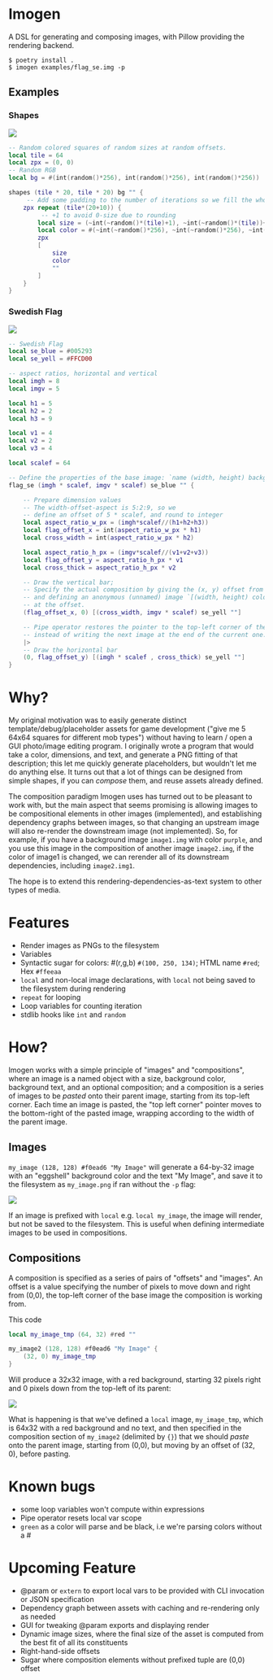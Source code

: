 # Imogen
A DSL for generating and composing images, with Pillow providing the rendering backend.

```
$ poetry install .
$ imogen examples/flag_se.img -p
```

## Examples

### Shapes

![](examples/shapes.png)

```lua
-- Random colored squares of random sizes at random offsets.
local tile = 64
local zpx = (0, 0)
-- Random RGB
local bg = #(int(random()*256), int(random()*256), int(random()*256))

shapes (tile * 20, tile * 20) bg "" {
     -- Add some padding to the number of iterations so we fill the whole image, since we wont be writing the full tile size each time
    zpx repeat (tile*(20+10)) {
         -- +1 to avoid 0-size due to rounding
        local size = (~int(~random()*(tile)+1), ~int(~random()*(tile))+1)
        local color = #(~int(~random()*256), ~int(~random()*256), ~int(~random()*256))
        zpx
        [
            size
            color
            ""
        ]
    }
}
```

### Swedish Flag


![](examples/flag_se.png)

```lua
-- Swedish Flag
local se_blue = #005293
local se_yell = #FFCD00

-- aspect ratios, horizontal and vertical
local imgh = 8
local imgv = 5

local h1 = 5
local h2 = 2
local h3 = 9

local v1 = 4
local v2 = 2
local v3 = 4

local scalef = 64

-- Define the properties of the base image: `name (width, height) background_color background_text { <composition> }`
flag_se (imgh * scalef, imgv * scalef) se_blue "" {

    -- Prepare dimension values
    -- The width-offset-aspect is 5:2:9, so we
    -- define an offset of 5 * scalef, and round to integer
    local aspect_ratio_w_px = (imgh*scalef//(h1+h2+h3))
    local flag_offset_x = int(aspect_ratio_w_px * h1)
    local cross_width = int(aspect_ratio_w_px * h2)

    local aspect_ratio_h_px = (imgv*scalef//(v1+v2+v3))
    local flag_offset_y = aspect_ratio_h_px * v1
    local cross_thick = aspect_ratio_h_px * v2

    -- Draw the vertical bar;
    -- Specify the actual composition by giving the (x, y) offset from (0, 0) (top left)
    -- and defining an anonymous (unnamed) image `[(width, height) color text]` to paste
    -- at the offset.
    (flag_offset_x, 0) [(cross_width, imgv * scalef) se_yell ""]

    -- Pipe operator restores the pointer to the top-left corner of the image,
    -- instead of writing the next image at the end of the current one.
    |>
    -- Draw the horizontal bar
    (0, flag_offset_y) [(imgh * scalef , cross_thick) se_yell ""]
}
```


# Why?

My original motivation was to easily generate distinct template/debug/placeholder assets
for game development ("give me 5 64x64 squares for different mob types") without having to learn / open a GUI photo/image editing program. I originally wrote a program that would take a color, dimensions, and text, and generate a PNG fitting of that description; this let me quickly generate placeholders, but wouldn't let me do anything else. It turns out that a lot of things can be designed from simple shapes, if you can _compose_ them, and reuse assets already defined.

The composition paradigm Imogen uses has turned out to be pleasant to work with, but the main aspect that seems promising is allowing images to be compositional elements in other images (implemented), and establishing dependency graphs between images, so that changing an upstream image will also re-render the downstream image (not implemented). So, for example, if you have a background image `image1.img` with color `purple`, and you use this image in the composition of another image `image2.img`, if the color of image1 is changed, we can rerender all of its downstream dependencies, including `image2.img1`.

The hope is to extend this rendering-dependencies-as-text system to other types of media.

# Features

* Render images as PNGs to the filesystem
* Variables
* Syntactic sugar for colors: #(r,g,b) `#(100, 250, 134)`; HTML name `#red`; Hex `#ffeeaa`
* `local` and non-local image declarations, with `local` not being saved to the filesystem during rendering
* `repeat` for looping
* Loop variables for counting iteration
* stdlib hooks like `int` and `random`


# How?

Imogen works with a simple principle of "images" and "compositions", where an image is a named object with a size, background color, background text, and an optional composition; and a composition is a series of images to be *pasted* onto their parent image, starting from its top-left corner. Each time an image is pasted, the "top left corner" pointer moves to the bottom-right of the pasted image, wrapping according to the width of the parent image.

## Images

`my_image (128, 128) #f0ead6 "My Image"` will generate a 64-by-32 image with an "eggshell" background color and the text "My Image", and save it to the filesystem as `my_image.png` if ran without the `-p` flag:

![](examples/my_image.png)

If an image is prefixed with `local` e.g. `local my_image`, the image will render, but not be saved to the filesystem. This is useful when defining intermediate images to be used in compositions.

## Compositions

A composition is specified as a series of pairs of "offsets" and "images".
An offset is a value specifying the number of pixels to move down and right from (0,0),
the top-left corner of the base image the composition is working from.

This code

```lua
local my_image_tmp (64, 32) #red ""

my_image2 (128, 128) #f0ead6 "My Image" {
    (32, 0) my_image_tmp
}
```

Will produce a 32x32 image, with a red background, starting 32 pixels right and 0 pixels down from the top-left of its parent:

![](examples/my_image2.png)

What is happening is that we've defined a `local` image, `my_image_tmp`, which is 64x32 with a red background and no text, and then specified in the composition section of `my_image2` (delimited by `{}`) that we should *paste* onto the parent image, starting from (0,0), but moving by an offset of (32, 0), before pasting.


# Known bugs
* some loop variables won't compute within expressions
* Pipe operator resets local var scope
* `green` as a color will parse and be black, i.e we're parsing colors without a #

# Upcoming Feature

* @param or `extern` to export local vars to be provided with CLI invocation or JSON specification
* Dependency graph between assets with caching and re-rendering only as needed
* GUI for tweaking @param exports and displaying render
* Dynamic image sizes, where the final size of the asset is computed from the best fit of all its constituents
* Right-hand-side offsets
* Sugar where composition elements without prefixed tuple are (0,0) offset

